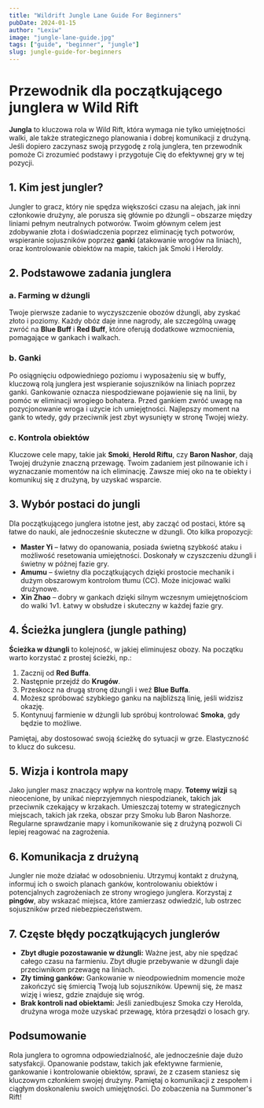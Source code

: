 ```yaml
---
title: "Wildrift Jungle Lane Guide For Beginners"
pubDate: 2024-01-15
author: "Lexiw"
image: "jungle-lane-guide.jpg"
tags: ["guide", "beginner", "jungle"]
slug: jungle-guide-for-beginners
---
```


# Przewodnik dla początkującego junglera w Wild Rift

**Jungla** to kluczowa rola w Wild Rift, która wymaga nie tylko umiejętności walki, ale także strategicznego planowania i dobrej komunikacji z drużyną. Jeśli dopiero zaczynasz swoją przygodę z rolą junglera, ten przewodnik pomoże Ci zrozumieć podstawy i przygotuje Cię do efektywnej gry w tej pozycji.

## 1. Kim jest jungler?

Jungler to gracz, który nie spędza większości czasu na alejach, jak inni członkowie drużyny, ale porusza się głównie po dżungli – obszarze między liniami pełnym neutralnych potworów. Twoim głównym celem jest zdobywanie złota i doświadczenia poprzez eliminację tych potworów, wspieranie sojuszników poprzez **ganki** (atakowanie wrogów na liniach), oraz kontrolowanie obiektów na mapie, takich jak Smoki i Heroldy.

## 2. Podstawowe zadania junglera

### a. **Farming w dżungli**

Twoje pierwsze zadanie to wyczyszczenie obozów dżungli, aby zyskać złoto i poziomy. Każdy obóz daje inne nagrody, ale szczególną uwagę zwróć na **Blue Buff** i **Red Buff**, które oferują dodatkowe wzmocnienia, pomagające w gankach i walkach.

### b. **Ganki**

Po osiągnięciu odpowiedniego poziomu i wyposażeniu się w buffy, kluczową rolą junglera jest wspieranie sojuszników na liniach poprzez ganki. Gankowanie oznacza niespodziewane pojawienie się na linii, by pomóc w eliminacji wrogiego bohatera. Przed gankiem zwróć uwagę na pozycjonowanie wroga i użycie ich umiejętności. Najlepszy moment na gank to wtedy, gdy przeciwnik jest zbyt wysunięty w stronę Twojej wieży.

### c. **Kontrola obiektów**

Kluczowe cele mapy, takie jak **Smoki**, **Herold Riftu**, czy **Baron Nashor**, dają Twojej drużynie znaczną przewagę. Twoim zadaniem jest pilnowanie ich i wyznaczanie momentów na ich eliminację. Zawsze miej oko na te obiekty i komunikuj się z drużyną, by uzyskać wsparcie.

## 3. Wybór postaci do jungli

Dla początkującego junglera istotne jest, aby zacząć od postaci, które są łatwe do nauki, ale jednocześnie skuteczne w dżungli. Oto kilka propozycji:

- **Master Yi** – łatwy do opanowania, posiada świetną szybkość ataku i możliwość resetowania umiejętności. Doskonały w czyszczeniu dżungli i świetny w późnej fazie gry.
- **Amumu** – świetny dla początkujących dzięki prostocie mechanik i dużym obszarowym kontrolom tłumu (CC). Może inicjować walki drużynowe.
- **Xin Zhao** – dobry w gankach dzięki silnym wczesnym umiejętnościom do walki 1v1. Łatwy w obsłudze i skuteczny w każdej fazie gry.

## 4. Ścieżka junglera (jungle pathing)

**Ścieżka w dżungli** to kolejność, w jakiej eliminujesz obozy. Na początku warto korzystać z prostej ścieżki, np.:

1. Zacznij od **Red Buffa**.
2. Następnie przejdź do **Krugów**.
3. Przeskocz na drugą stronę dżungli i weź **Blue Buffa**.
4. Możesz spróbować szybkiego ganku na najbliższą linię, jeśli widzisz okazję.
5. Kontynuuj farmienie w dżungli lub spróbuj kontrolować **Smoka**, gdy będzie to możliwe.

Pamiętaj, aby dostosować swoją ścieżkę do sytuacji w grze. Elastyczność to klucz do sukcesu.

## 5. Wizja i kontrola mapy

Jako jungler masz znaczący wpływ na kontrolę mapy. **Totemy wizji** są nieocenione, by unikać nieprzyjemnych niespodzianek, takich jak przeciwnik czekający w krzakach. Umieszczaj totemy w strategicznych miejscach, takich jak rzeka, obszar przy Smoku lub Baron Nashorze. Regularne sprawdzanie mapy i komunikowanie się z drużyną pozwoli Ci lepiej reagować na zagrożenia.

## 6. Komunikacja z drużyną

Jungler nie może działać w odosobnieniu. Utrzymuj kontakt z drużyną, informuj ich o swoich planach ganków, kontrolowaniu obiektów i potencjalnych zagrożeniach ze strony wrogiego junglera. Korzystaj z **pingów**, aby wskazać miejsca, które zamierzasz odwiedzić, lub ostrzec sojuszników przed niebezpieczeństwem.

## 7. Częste błędy początkujących junglerów

- **Zbyt długie pozostawanie w dżungli:** Ważne jest, aby nie spędzać całego czasu na farmieniu. Zbyt długie przebywanie w dżungli daje przeciwnikom przewagę na liniach.
- **Zły timing ganków:** Gankowanie w nieodpowiednim momencie może zakończyć się śmiercią Twoją lub sojuszników. Upewnij się, że masz wizję i wiesz, gdzie znajduje się wróg.
- **Brak kontroli nad obiektami:** Jeśli zaniedbujesz Smoka czy Herolda, drużyna wroga może uzyskać przewagę, która przesądzi o losach gry.

## Podsumowanie

Rola junglera to ogromna odpowiedzialność, ale jednocześnie daje dużo satysfakcji. Opanowanie podstaw, takich jak efektywne farmienie, gankowanie i kontrolowanie obiektów, sprawi, że z czasem staniesz się kluczowym członkiem swojej drużyny. Pamiętaj o komunikacji z zespołem i ciągłym doskonaleniu swoich umiejętności. Do zobaczenia na Summoner's Rift!
